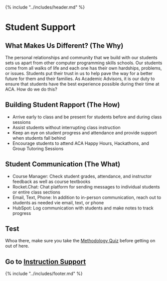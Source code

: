 {% include "../includes/header.md" %}

# Student Support

## What Makes Us Different? (The Why)

The personal relationships and community that we build with our students sets us apart from other computer programming skills schools. Our students come from all walks of life and each one has their own hardships, problems, or issues. Students put their trust in us to help pave the way for a better future for them and their families. As Academic Advisors, it is our duty to ensure that students have the best experience possible during their time at ACA. How do we do this?

## Building Student Rapport (The How)

- Arrive early to class and be present for students before and during class sessions
- Assist students without interrupting class instruction
- Keep an eye on student progress and attendance and provide support when students       fall behind
- Encourage students to attend ACA Happy Hours, Hackathons, and Group Tutoring Sessions

## Student Communication (The What)

- Course Manager: Check student grades, attendance, and instructor feedback as well as course textbooks
- Rocket.Chat: Chat platform for sending messages to individual students or entire class sections
- Email, Text, Phone: In addition to in-person communication, reach out to students as needed vie email, text, or phone
- HubSpot: Log communication with students and make notes to track progress

## Test 

Whoa there, make sure you take the [Methodology Quiz](https://docs.google.com/forms/d/e/1FAIpQLSel9wu_XF_Y5IU5A_EQLKYOXkiOU5qZe9pUN9gKDaVRJSe-0w/viewform?usp=sf_link) before getting on out of here.

## Go to [Instruction Support](../class/instructionSupport.md)

{% include "../includes/footer.md" %}

